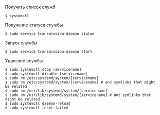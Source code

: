Получить список служб
```shell
$ systemctl
```
Получение статуса службы
```shell
$ sudo service transmission-daemon status
```
Запуск службы
```shell
$ sudo service transmission-daemon start
```
Удаление службы
```shell
$ sudo systemctl stop [servicename]
$ sudo systemctl disable [servicename]
$ sudo rm /etc/systemd/system/[servicename]
$ sudo rm /etc/systemd/system/[servicename] # and symlinks that might be related
$ sudo rm /usr/lib/systemd/system/[servicename] 
$ sudo rm /usr/lib/systemd/system/[servicename] # and symlinks that might be related
$ sudo systemctl daemon-reload
$ sudo systemctl reset-failed
```
